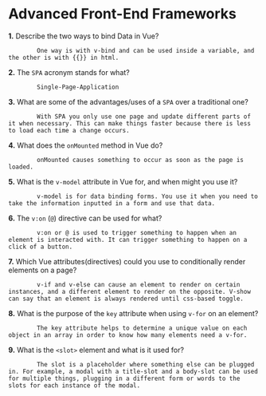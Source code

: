 # Advanced Front-End Frameworks


**1.** Describe the two ways to bind Data in Vue?
<!-- enter you answer in the space below -->
```
        One way is with v-bind and can be used inside a variable, and the other is with {{}} in html.
```

**2.** The `SPA` acronym stands for what?
<!-- enter you answer in the space below -->
```
        Single-Page-Application
```
**3.** What are some of the advantages/uses of a `SPA` over a traditional one?
<!-- enter you answer in the space below -->
```
        With SPA you only use one page and update different parts of it when necessary. This can make things faster because there is less to load each time a change occurs.
```
**4.** What does the `onMounted` method in Vue do?
<!-- enter you answer in the space below -->
```
        onMounted causes something to occur as soon as the page is loaded.
```
**5.** What is the `v-model` attribute in Vue for, and when might you use it?
<!-- enter you answer in the space below -->
```
        v-model is for data binding forms. You use it when you need to take the information inputted in a form and use that data.
```
**6.** The `v:on` (`@`) directive can be used for what?
<!-- enter you answer in the space below -->
```
        v:on or @ is used to trigger something to happen when an element is interacted with. It can trigger something to happen on a click of a button.
```
**7.** Which Vue attributes(directives) could you use to conditionally render elements on a page?
<!-- enter you answer in the space below -->
```
        v-if and v-else can cause an element to render on certain instances, and a different element to render on the opposite. V-show can say that an element is always rendered until css-based toggle.
```
**8.** What is the purpose of the `key` attribute when using `v-for` on an element?
<!-- enter you answer in the space below -->
```
        The key attribute helps to determine a unique value on each object in an array in order to know how many elements need a v-for. 
```
**9.** What is the `<slot>` element and what is it used for?
<!-- enter you answer in the space below -->
```
        The slot is a placeholder where something else can be plugged in. For example, a modal with a title-slot and a body-slot can be used for multiple things, plugging in a different form or words to the slots for each instance of the modal.
```